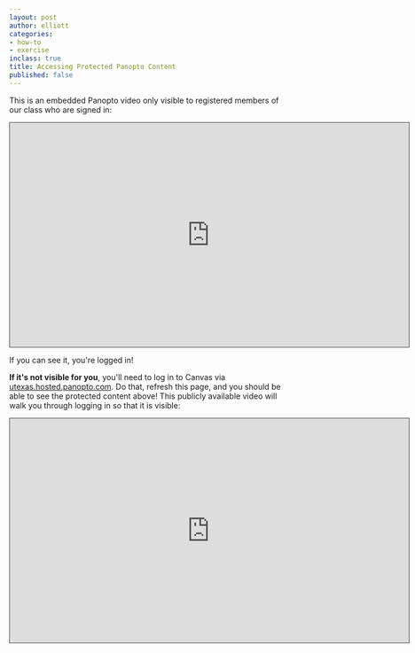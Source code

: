 ```yaml
---
layout: post
author: elliott
categories:
- how-to
- exercise
inclass: true
title: Accessing Protected Panopto Content
published: false
---
```




This is an embedded Panopto video only visible to registered members of our class who are signed in:

<iframe src="https://utexas.hosted.panopto.com/Panopto/Pages/Embed.aspx?id=5c71cc06-719b-46d2-bbb0-ac210155c02c&autoplay=false&offerviewer=true&showtitle=true&showbrand=true&start=0&interactivity=all" height="405" width="720" style="border: 1px solid #464646;" allowfullscreen allow="autoplay"></iframe>

If you can see it, you're logged in!

**If it's not visible for you**, you'll need to log in to Canvas via [utexas.hosted.panopto.com](https://utexas.hosted.panopto.com/). Do that, refresh this page, and you should be able to see the protected content above! This publicly available video will walk you through logging in so that it is visible:


<iframe src="https://utexas.hosted.panopto.com/Panopto/Pages/Embed.aspx?id=616e807d-c9e7-4c4d-8fa5-ac210159ca6e&autoplay=false&offerviewer=true&showtitle=true&showbrand=true&start=0&interactivity=all" height="405" width="720" style="border: 1px solid #464646;" allowfullscreen allow="autoplay"></iframe>